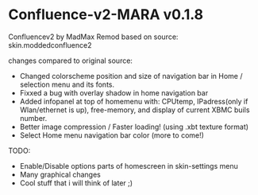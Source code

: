 Confluence-v2-MARA v0.1.8
===========================

Confluencev2 by MadMax Remod
based on source: skin.moddedconfluence2

changes compared to original source:
* Changed colorscheme position and size of navigation bar in Home / selection menu and its fonts.
* Fixxed a bug with overlay shadow in home navigation bar
* Added infopanel at top of homemenu with: CPUtemp, IPadress(only if Wlan/ethernet is up), free-memory, and display of current XBMC buils number.
* Better image compression / Faster loading! (using .xbt texture format)
* Select Home menu navigation bar color (more to come!)



TODO:
* Enable/Disable options parts of homescreen in skin-settings menu
* Many graphical changes
* Cool stuff that i will think of later ;)